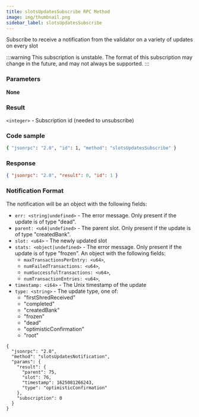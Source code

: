 ```yaml
---
title: slotsUpdatesSubscribe RPC Method
image: img/thumbnail.png
sidebar_label: slotsUpdatesSubscribe
---
```

Subscribe to receive a notification from the validator on a variety of updates on every slot

:::warning
This subscription is unstable. The format of this subscription may change in the future, and may not always be supported.
:::

### Parameters

**None**

### Result

`<integer>` - Subscription id (needed to unsubscribe)

### Code sample

```bash
{ "jsonrpc": "2.0", "id": 1, "method": "slotsUpdatesSubscribe" }
```


### Response

```json
{ "jsonrpc": "2.0", "result": 0, "id": 1 }
```


### Notification Format

The notification will be an object with the following fields:

*   `err: <string|undefined>` - The error message. Only present if the update is of type "dead".
*   `parent: <u64|undefined>` - The parent slot. Only present if the update is of type "createdBank".
*   `slot: <u64>` - The newly updated slot
*   `stats: <object|undefined>` - The error message. Only present if the update is of type "frozen". An object with the following fields:
    *   `maxTransactionsPerEntry: <u64>`,
    *   `numFailedTransactions: <u64>`,
    *   `numSuccessfulTransactions: <u64>`,
    *   `numTransactionEntries: <u64>`,
*   `timestamp: <i64>` - The Unix timestamp of the update
*   `type: <string>` - The update type, one of:
    *   "firstShredReceived"
    *   "completed"
    *   "createdBank"
    *   "frozen"
    *   "dead"
    *   "optimisticConfirmation"
    *   "root"

```
{
  "jsonrpc": "2.0",
  "method": "slotsUpdatesNotification",
  "params": {
    "result": {
      "parent": 75,
      "slot": 76,
      "timestamp": 1625081266243,
      "type": "optimisticConfirmation"
    },
    "subscription": 0
  }
}
```
